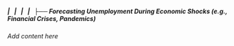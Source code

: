 ##### |   |   |   |   ├── Forecasting Unemployment During Economic Shocks (e.g., Financial Crises, Pandemics)

*Add content here*